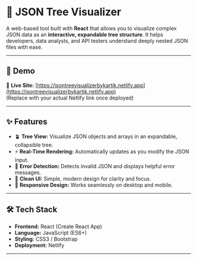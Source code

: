 # 🌳 JSON Tree Visualizer

A web-based tool built with **React** that allows you to visualize complex JSON data as an **interactive, expandable tree structure**. It helps developers, data analysts, and API testers understand deeply nested JSON files with ease.

---

## 🚀 Demo

🔗 **Live Site:** [https://jsontreevisualizerbykartik.netlify.app](https://jsontreevisualizerbykartik.netlify.app)  
(Replace with your actual Netlify link once deployed)

---

## ✨ Features

- 🪴 **Tree View:** Visualize JSON objects and arrays in an expandable, collapsible tree.
- ⚡ **Real-Time Rendering:** Automatically updates as you modify the JSON input.
- 🧩 **Error Detection:** Detects invalid JSON and displays helpful error messages.
- 🎨 **Clean UI:** Simple, modern design for clarity and focus.
- 📱 **Responsive Design:** Works seamlessly on desktop and mobile.

---

## 🛠️ Tech Stack

- **Frontend:** React (Create React App)
- **Language:** JavaScript (ES6+)
- **Styling:** CSS3 / Bootstrap
- **Deployment:** Netlify

---

